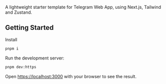 A lightweight starter template for Telegram Web App, using Next.js, Tailwind and Zustand.

## Getting Started

Install

```bash
pnpm i
```

Run the development server:

```bash
pnpm dev:https
```

Open [https://localhost:3000](https://localhost:3000) with your browser to see the result.
